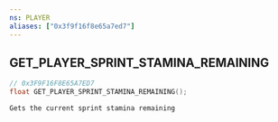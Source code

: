 ```yaml
---
ns: PLAYER
aliases: ["0x3f9f16f8e65a7ed7"]
---
```

## GET_PLAYER_SPRINT_STAMINA_REMAINING

```c
// 0x3F9F16F8E65A7ED7
float GET_PLAYER_SPRINT_STAMINA_REMAINING();
```

```
Gets the current sprint stamina remaining
```
